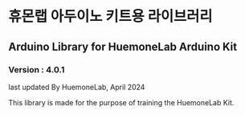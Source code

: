 # 휴몬랩 아두이노 키트용 라이브러리
## Arduino Library for HuemoneLab Arduino Kit
### Version : 4.0.1

last updated By HuemoneLab, April 2024

This library is made for the purpose of training the HuemoneLab Kit.
